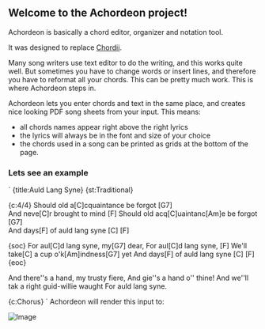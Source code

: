 ## Welcome to the Achordeon project!

Achordeon is basically a chord editor, organizer and notation tool.

It was designed to replace [Chordii](http://www.vromans.org/johan/projects/Chordii/).

Many song writers use text editor to do the writing, and this works quite well.
But sometimes you have to change words or insert lines, and therefore you have to reformat all your chords. This can be pretty much work. This is where Achordeon steps in.

Achordeon lets you enter chords and text in the same place, and creates nice looking PDF song sheets from your input.
This means:
- all chords names appear right above the right lyrics
- the lyrics will always be in the font and size of your choice
- the chords used in a song can be printed as grids at the bottom of the page.

### Lets see an example
`
{title:Auld Lang Syne}
{st:Traditional}

{c:4/4}
Should old a[C]cquaintance be forgot  [G7]  
And neve[C]r brought to mind [F] 
Should old acq[C]uaintanc[Am]e be forgot [G7]  
And days[F] of auld lang syne [C]  [F] 

{soc}
For aul[C]d lang syne, my[G7] dear,
For aul[C]d lang syne,    [F] 
We'll take[C] a cup o'k[Am]indness[G7] yet
And days[F] of auld lang syne [C]  [F]
{eoc}

And there''s a hand, my trusty fiere,
And gie''s a hand o'' thine!
And we''ll tak a right guid-willie waught
For auld lang syne.

{c:Chorus}
`
Achordeon will render this input to:

![Image](https://cloud.githubusercontent.com/assets/28042110/25782558/bc6b367e-334d-11e7-99d2-aa6e1564eb64.PNG)
